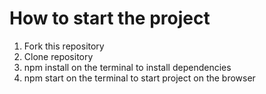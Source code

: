 # How to start the project

1. Fork this repository
2. Clone repository
3. npm install on the terminal to install dependencies
4. npm start on the terminal to start project on the browser

